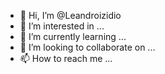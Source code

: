 - 👋 Hi, I’m @Leandroizidio
- 👀 I’m interested in ...
- 🌱 I’m currently learning ...
- 💞️ I’m looking to collaborate on ...
- 📫 How to reach me ...

<!---
Leandroizidio/Leandroizidio is a ✨ special ✨ repository because its `README.md` (this file) appears on your GitHub profile.
You can click the Preview link to take a look at your changes.
--->
